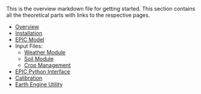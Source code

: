 This is the overview markdown file for getting started. This section contains all the theoretical parts with links to the respective pages.

- [Overview](getting_started/overview.md)
- [Installation](getting_started/installation.md)
- [EPIC Model](pages/epic.md)
- Input Files:
    - [Weather Module](pages/Weather.md)
    - [Soil Module](pages/Soil.md)
    - [Crop Management](pages/OPC.md)
- [EPIC Python Interface](pages/EPICModel.md)
- [Calibration](pages/calibration.md)
- [Earth Engine Utility](pages/gee.md)